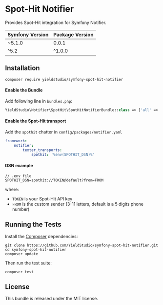 Spot-Hit Notifier
====================

Provides Spot-Hit integration for Symfony Notifier.

| Symfony Version | Package Version |
|-----------------|-----------------|
| ~5.1.0          | 0.0.1           |
| ^5.2            | ^1.0.0          |

Installation
-----------

```
composer require yieldstudio/symfony-spot-hit-notifier
```

#### Enable the Bundle

Add following line in `bundles.php`:

```php
YieldStudio\Notifier\SpotHit\SpotHitNotifierBundle::class => ['all' => true],
```

#### Enable the Spot-Hit transport
  
Add the `spothit` chatter in `config/packages/notifier.yaml`

````yaml
framework:
    notifier:
        texter_transports:
            spothit: '%env(SPOTHIT_DSN)%'
````


#### DSN example

```
// .env file
SPOTHIT_DSN=spothit://TOKEN@default?from=FROM
```

where:
 - `TOKEN` is your Spot-Hit API key
 - `FROM` is the custom sender (3-11 letters, default is a 5 digits phone number)

Running the Tests
---------

Install the [Composer](http://getcomposer.org/) dependencies:

    git clone https://github.com/YieldStudio/symfony-spot-hit-notifier.git
    cd symfony-spot-hit-notifier
    composer update

Then run the test suite:

    composer test

## License

This bundle is released under the MIT license.
